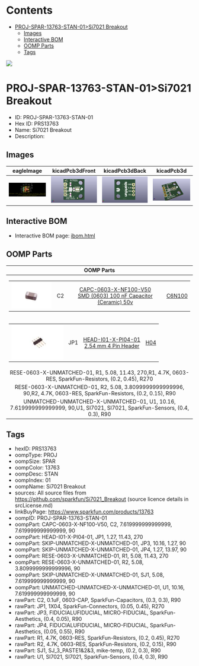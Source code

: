 



Contents
========

* [PROJ-SPAR-13763-STAN-01>Si7021 Breakout](#proj-spar-13763-stan-01si7021-breakout)
	* [Images](#images)
	* [Interactive BOM](#interactive-bom)
	* [OOMP Parts](#oomp-parts)
	* [Tags](#tags)
  
![][im]
# PROJ-SPAR-13763-STAN-01>Si7021 Breakout

- ID: PROJ-SPAR-13763-STAN-01
- Hex ID: PRS13763
- Name: Si7021 Breakout
- Description: 

## Images
  
  

|eagleImage|kicadPcb3dFront|kicadPcb3dBack|kicadPcb3d|
| :---: | :---: | :---: | :---: |
|[![eagleImage](eagleImage_140.png)](eagleImage_600.png)|[![kicadPcb3dFront](kicadPcb3dFront_140.png)](kicadPcb3dFront_600.png)|[![kicadPcb3dBack](kicadPcb3dBack_140.png)](kicadPcb3dBack_600.png)|[![kicadPcb3d](kicadPcb3d_140.png)](kicadPcb3d_600.png)|

## Interactive BOM

- Interactive BOM page: [ibom.html](kicad/bom/ibom.html)

## OOMP Parts
  

|OOMP Parts|
| :---: |
|<table><tr><td>![CAPC-0603-X-NF100-V50](https://raw.githubusercontent.com/oomlout/oomlout_OOMP_parts/main/CAPC-0603-X-NF100-V50/image_140.jpg)</td><td> C2</td><td>[CAPC-0603-X-NF100-V50<br>SMD (0603) 100 nF Capacitor (Ceramic) 50v](https://github.com/oomlout/oomlout_OOMP_parts/tree/main/CAPC-0603-X-NF100-V50/)</td><td>[C6N100](https://github.com/oomlout/oomlout_OOMP_parts/tree/main/CAPC-0603-X-NF100-V50/)</td></tr></table>|
|<table><tr><td>![HEAD-I01-X-PI04-01](https://raw.githubusercontent.com/oomlout/oomlout_OOMP_parts/main/HEAD-I01-X-PI04-01/image_140.jpg)</td><td> JP1</td><td>[HEAD-I01-X-PI04-01<br>2.54 mm 4 Pin Header](https://github.com/oomlout/oomlout_OOMP_parts/tree/main/HEAD-I01-X-PI04-01/)</td><td>[H04](https://github.com/oomlout/oomlout_OOMP_parts/tree/main/HEAD-I01-X-PI04-01/)</td></tr></table>|
|RESE-0603-X-UNMATCHED-01, R1, 5.08, 11.43, 270,R1, 4.7K, 0603-RES, SparkFun-Resistors, (0.2, 0.45), R270|
|RESE-0603-X-UNMATCHED-01, R2, 5.08, 3.8099999999999996, 90,R2, 4.7K, 0603-RES, SparkFun-Resistors, (0.2, 0.15), R90|
|UNMATCHED-UNMATCHED-X-UNMATCHED-01, U1, 10.16, 7.619999999999999, 90,U1, SI7021, SI7021, SparkFun-Sensors, (0.4, 0.3), R90|

## Tags

- hexID: PRS13763
- oompType: PROJ
- oompSize: SPAR
- oompColor: 13763
- oompDesc: STAN
- oompIndex: 01
- oompName: Si7021 Breakout
- sources: All source files from https://github.com/sparkfun/Si7021_Breakout (source licence details in srcLicense.md)
- linkBuyPage: https://www.sparkfun.com/products/13763
- oompID: PROJ-SPAR-13763-STAN-01
- oompPart: CAPC-0603-X-NF100-V50, C2, 7.619999999999999, 7.619999999999999, 90
- oompPart: HEAD-I01-X-PI04-01, JP1, 1.27, 11.43, 270
- oompPart: SKIP-UNMATCHED-X-UNMATCHED-01, JP3, 10.16, 1.27, 90
- oompPart: SKIP-UNMATCHED-X-UNMATCHED-01, JP4, 1.27, 13.97, 90
- oompPart: RESE-0603-X-UNMATCHED-01, R1, 5.08, 11.43, 270
- oompPart: RESE-0603-X-UNMATCHED-01, R2, 5.08, 3.8099999999999996, 90
- oompPart: SKIP-UNMATCHED-X-UNMATCHED-01, SJ1, 5.08, 7.619999999999999, 90
- oompPart: UNMATCHED-UNMATCHED-X-UNMATCHED-01, U1, 10.16, 7.619999999999999, 90
- rawPart: C2, 0.1uF, 0603-CAP, SparkFun-Capacitors, (0.3, 0.3), R90
- rawPart: JP1, 1X04, SparkFun-Connectors, (0.05, 0.45), R270
- rawPart: JP3, FIDUCIALUFIDUCIAL, MICRO-FIDUCIAL, SparkFun-Aesthetics, (0.4, 0.05), R90
- rawPart: JP4, FIDUCIALUFIDUCIAL, MICRO-FIDUCIAL, SparkFun-Aesthetics, (0.05, 0.55), R90
- rawPart: R1, 4.7K, 0603-RES, SparkFun-Resistors, (0.2, 0.45), R270
- rawPart: R2, 4.7K, 0603-RES, SparkFun-Resistors, (0.2, 0.15), R90
- rawPart: SJ1, SJ_3_PASTE1&2&3, mike-temp, (0.2, 0.3), R90
- rawPart: U1, SI7021, SI7021, SparkFun-Sensors, (0.4, 0.3), R90



[im]: kicadPcb3d_450.png
